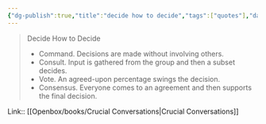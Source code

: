```yaml
---
{"dg-publish":true,"title":"decide how to decide","tags":["quotes"],"date":"2023-06-29T10:18:41+04:00","modified_at":"2023-07-11T17:32:09+03:00","alias":"decide how to decide","dg-path":"/quotes/202306291018.md","permalink":"/quotes/202306291018/","dgPassFrontmatter":true}
---
```



> Decide How to Decide
> - Command. Decisions are made without involving others.
> - Consult. Input is gathered from the group and then a subset decides.
> - Vote. An agreed-upon percentage swings the decision.
> - Consensus. Everyone comes to an agreement and then supports the final decision.

Link:: [[Openbox/books/Crucial Conversations|Crucial Conversations]]
